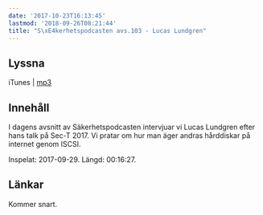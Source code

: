 ```yaml
---
date: '2017-10-23T16:13:45'
lastmod: '2018-09-26T08:21:44'
title: "S\xE4kerhetspodcasten avs.103 - Lucas Lundgren"
---
```

## Lyssna

iTunes \| [mp3](http://traffic.libsyn.com/sakerhetspodcasten/SEC-T_2017_Lucas_Lundgren.mp3) 

## Innehåll

I dagens avsnitt av Säkerhetspodcasten intervjuar vi Lucas Lundgren efter hans talk
på Sec-T 2017. Vi pratar om hur man äger andras hårddiskar på internet genom ISCSI.

Inspelat: 2017-09-29. Längd: 00:16:27.

## Länkar

Kommer snart.
